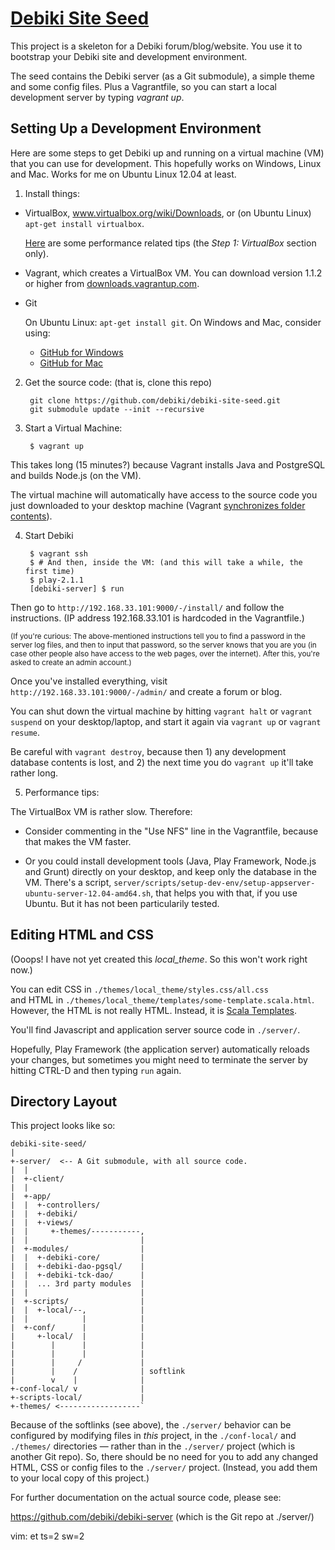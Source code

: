 <a href="http://www.debiki.com/">Debiki Site Seed</a>
=============================

This project is a skeleton for a Debiki forum/blog/website. You use it to
bootstrap your Debiki site and development environment.

The seed contains the Debiki server (as a Git submodule), a simple theme and
some config files. Plus a Vagrantfile, so you can start a local development
server by typing *vagrant up*.


Setting Up a Development Environment
-----------------------------

Here are some steps to get Debiki up and running on a virtual machine (VM) that you
can use for development. This hopefully works on Windows, Linux and Mac. Works
for me on Ubuntu Linux 12.04 at least.

1. Install things:

  - VirtualBox, www.virtualbox.org/wiki/Downloads,
    or (on Ubuntu Linux) `apt-get install virtualbox`.

    [Here](http://blog.discourse.org/2013/04/discourse-as-your-first-rails-app/)
    are some performance related tips (the *Step 1: VirtualBox* section only).

  - Vagrant, which creates a VirtualBox VM.
      You can download version 1.1.2 or higher from 
      [downloads.vagrantup.com](http://downloads.vagrantup.com/).

  - Git

    On Ubuntu Linux: `apt-get install git`. On Windows and Mac, consider using:
    - [GitHub for Windows](http://windows.github.com/)
    - [GitHub for Mac](http://mac.github.com/)


2. Get the source code: (that is, clone this repo)

        git clone https://github.com/debiki/debiki-site-seed.git
        git submodule update --init --recursive


3. Start a Virtual Machine:

        $ vagrant up

  This takes long (15 minutes?) because Vagrant installs Java and
  PostgreSQL and builds Node.js (on the VM).

  The virtual machine will automatically have access to the source code you
  just downloaded to your desktop machine (Vagrant [synchronizes folder
  contents](http://docs.vagrantup.com/v2/synced-folders/index.html)).



4. Start Debiki

        $ vagrant ssh
        $ # And then, inside the VM: (and this will take a while, the first time)
        $ play-2.1.1
        [debiki-server] $ run


  Then go to `http://192.168.33.101:9000/-/install/` and follow the instructions.
  (IP address 192.168.33.101 is hardcoded in the Vagrantfile.)

  <sub>(If you're curious: The above-mentioned instructions tell you to find a
  password in the server log files, and then to input that password, so the
  server knows that you are you (in case other people also have access to the
  web pages, over the internet).  After this, you're asked to create an admin
  account.)</sub>

  Once you've installed everything, visit `http://192.168.33.101:9000/-/admin/`
  and create a forum or blog.

  You can shut down the virtual machine by hitting `vagrant halt` or `vagrant suspend`
  on your desktop/laptop, and start it again via `vagrant up` or `vagrant resume`.

  Be careful with `vagrant destroy`, because then 1) any development database contents
  is lost, and 2) the next time you do `vagrant up` it'll take rather long.


5. Performance tips:

  The VirtualBox VM is rather slow. Therefore:

  - Consider commenting in the "Use NFS" line in the Vagrantfile, because that
    makes the VM faster.
  
  - Or you could install development tools (Java, Play Framework, Node.js and
    Grunt) directly on your desktop, and keep only the database in the VM.
    There's a script,
    `server/scripts/setup-dev-env/setup-appserver-ubuntu-server-12.04-amd64.sh`,
    that helps you with that, if you use Ubuntu. But it has not been
    particularily tested.


Editing HTML and CSS
-----------------------------

(Ooops! I have not yet created this *local_theme*. So this won't work right now.)

You can edit CSS in `./themes/local_theme/styles.css/all.css`  
and HTML in `./themes/local_theme/templates/some-template.scala.html`.  
However, the HTML is not really HTML. Instead, it is [Scala
Templates](http://www.playframework.com/documentation/2.1.1/ScalaTemplates).

You'll find Javascript and application server source code in `./server/`.

Hopefully, Play Framework (the application server) automatically reloads your
changes, but sometimes you might need to terminate the server by hitting
CTRL-D and then typing `run` again.



Directory Layout
-----------------------------

This project looks like so:

    debiki-site-seed/
    |
    +-server/  <-- A Git submodule, with all source code.
    |  |
    |  +-client/
    |  |
    |  +-app/
    |  |  +-controllers/
    |  |  +-debiki/
    |  |  +-views/
    |  |     +-themes/-----------,
    |  |                         |
    |  +-modules/                |
    |  |  +-debiki-core/         |
    |  |  +-debiki-dao-pgsql/    |
    |  |  +-debiki-tck-dao/      |
    |  |  ... 3rd party modules  |
    |  |                         |
    |  +-scripts/                |
    |  |  +-local/--,            |
    |  |            |            |
    |  +-conf/      |            |
    |     +-local/  |            |
    |        |      |            |
    |        |      |            |
    |        |     /             |
    |        |    /              | softlink
    |        v    |              |
    +-conf-local/ v              |
    +-scripts-local/             |
    +-themes/ <------------------`


Because of the softlinks (see above), the `./server/` behavior can be
configured by modifying files in *this* project, in the `./conf-local/` and
`./themes/` directories — rather than in the `./server/` project (which is
another Git repo). So, there should be no need for you to add any changed HTML,
CSS or config files to the `./server/` project.  (Instead, you add them to your
local copy of this project.)


For further documentation on the actual source code, please see:

  https://github.com/debiki/debiki-server (which is the Git repo at ./server/)



vim: et ts=2 sw=2
